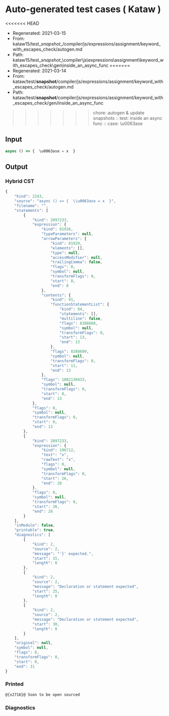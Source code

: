# Auto-generated test cases ( Kataw )
<<<<<<< HEAD
- Regenerated: 2021-03-15
- From: kataw15/test\__snapshot__/compiler/js/expressions/assignment/keyword_with_escapes_check/autogen.md
- Path: kataw15/test\__snapshot__\compiler\js\expressions\assignment\keyword_with_escapes_check\gen\inside_an_async_func
=======
- Regenerated: 2021-03-14
- From: kataw/test/__snapshot__/compiler/js/expressions/assignment/keyword_with_escapes_check/autogen.md
- Path: kataw/test/__snapshot__/compiler/js/expressions/assignment/keyword_with_escapes_check/gen/inside_an_async_func
>>>>>>> chore: autogen & update snapshots
> :: test: inside an async func
> :: case: \u0063ase
## Input

`````js
async () => {  \u0063ase = x  }
`````

## Output

### Hybrid CST

```javascript
{
    "kind": 2243,
    "source": "async () => {  \\u0063ase = x  }",
    "filename": "",
    "statements": [
        {
            "kind": 2097233,
            "expression": {
                "kind": 81936,
                "typeParameters": null,
                "arrowParameters": {
                    "kind": 81929,
                    "elements": [],
                    "type": null,
                    "accessModifier": null,
                    "trailingComma": false,
                    "flags": 0,
                    "symbol": null,
                    "transformFlags": 0,
                    "start": 8,
                    "end": 8
                },
                "contents": {
                    "kind": 91,
                    "functionStatementList": {
                        "kind": 94,
                        "statements": [],
                        "multiline": false,
                        "flags": 8388608,
                        "symbol": null,
                        "transformFlags": 0,
                        "start": 13,
                        "end": 13
                    },
                    "flags": 8388609,
                    "symbol": null,
                    "transformFlags": 0,
                    "start": 11,
                    "end": 13
                },
                "flags": 1082130433,
                "symbol": null,
                "transformFlags": 0,
                "start": 0,
                "end": 13
            },
            "flags": 0,
            "symbol": null,
            "transformFlags": 0,
            "start": 0,
            "end": 13
        },
        {
            "kind": 2097233,
            "expression": {
                "kind": 196712,
                "text": "x",
                "rawText": "x",
                "flags": 0,
                "symbol": null,
                "transformFlags": 0,
                "start": 26,
                "end": 28
            },
            "flags": 0,
            "symbol": null,
            "transformFlags": 0,
            "start": 26,
            "end": 28
        }
    ],
    "isModule": false,
    "printable": true,
    "diagnostics": [
        {
            "kind": 2,
            "source": 2,
            "message": "'}' expected.",
            "start": 15,
            "length": 0
        },
        {
            "kind": 2,
            "source": 2,
            "message": "Declaration or statement expected",
            "start": 25,
            "length": 0
        },
        {
            "kind": 2,
            "source": 2,
            "message": "Declaration or statement expected",
            "start": 30,
            "length": 0
        }
    ],
    "original": null,
    "symbol": null,
    "flags": 0,
    "transformFlags": 0,
    "start": 0,
    "end": 31
}
```

### Printed

```javascript
@{x2716}@ Soon to be open sourced
```

### Diagnostics

```javascript

```

